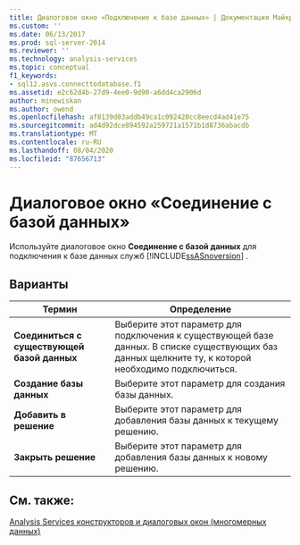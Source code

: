 ```yaml
---
title: Диалоговое окно «Подключение к базе данных» | Документация Майкрософт
ms.custom: ''
ms.date: 06/13/2017
ms.prod: sql-server-2014
ms.reviewer: ''
ms.technology: analysis-services
ms.topic: conceptual
f1_keywords:
- sql12.asvs.connecttodatabase.f1
ms.assetid: e2c62d4b-27d9-4ee0-9d90-a6dd4ca2906d
author: minewiskan
ms.author: owend
ms.openlocfilehash: af8139d03addb49ca1c092420cc8eecd4ad41e75
ms.sourcegitcommit: ad4d92dce894592a259721a1571b1d8736abacdb
ms.translationtype: MT
ms.contentlocale: ru-RU
ms.lasthandoff: 08/04/2020
ms.locfileid: "87656713"
---
```

# <a name="connect-to-database-dialog-box"></a>Диалоговое окно «Соединение с базой данных»
  Используйте диалоговое окно **Соединение с базой данных** для подключения к базе данных служб [!INCLUDE[ssASnoversion](../includes/ssasnoversion-md.md)] .  
  
## <a name="options"></a>Варианты  
  
|Термин|Определение|  
|----------|----------------|  
|**Соединиться с существующей базой данных**|Выберите этот параметр для подключения к существующей базе данных. В списке существующих баз данных щелкните ту, к которой необходимо подключиться.|  
|**Создание базы данных**|Выберите этот параметр для создания базы данных.|  
|**Добавить в решение**|Выберите этот параметр для добавления базы данных к текущему решению.|  
|**Закрыть решение**|Выберите этот параметр для добавления базы данных к новому решению.|  
  
## <a name="see-also"></a>См. также:  
 [Analysis Services конструкторов и диалоговых окон &#40;многомерных данных&#41;](analysis-services-designers-and-dialog-boxes-multidimensional-data.md)  
  
  

